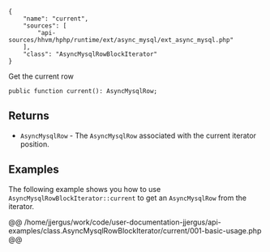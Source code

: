 ``` yamlmeta
{
    "name": "current",
    "sources": [
        "api-sources/hhvm/hphp/runtime/ext/async_mysql/ext_async_mysql.php"
    ],
    "class": "AsyncMysqlRowBlockIterator"
}
```




Get the current row




``` Hack
public function current(): AsyncMysqlRow;
```




## Returns




+ ` AsyncMysqlRow ` - The `` AsyncMysqlRow `` associated with the current iterator
  position.




## Examples




The following example shows you how to use ` AsyncMysqlRowBlockIterator::current ` to get an `` AsyncMysqlRow `` from the iterator.







@@ /home/jjergus/work/code/user-documentation-jjergus/api-examples/class.AsyncMysqlRowBlockIterator/current/001-basic-usage.php @@
<!-- HHAPIDOC -->
